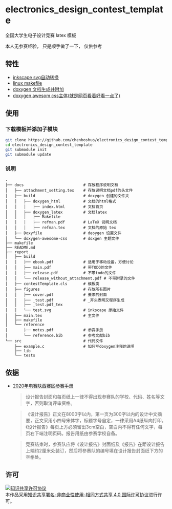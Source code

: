 # electronics_design_contest_template
全国大学生电子设计竞赛 latex 模板

本人无参赛经验，
只是顺手做了一下，
仅供参考

## 特性
-   [inkscape svg自动转换](https://inkscape.org/)
-   [linux makefile](./makefile)
-   [doxygen 文档生成并附加](https://www.doxygen.nl/index.html)
-   [doxygen awesom css主体(就是网页看着好看一点了)](https://github.com/jothepro/doxygen-awesome-css)

## 使用


### 下载模板并添加子模块
```bash
git clone https://github.com/chenboshuo/electronics_design_contest_template.git
cd electronics_design_contest_template
git submodule init
git submodule update
```

### 说明
```text
.
├── docs                          # 存放程序说明文档
│   ├── attachment_setting.tex    # 存放说明文档pdf的头文件
│   ├── build                     # doxygen 创建的文件夹
│   │   ├── doxygen_html          # 文档的html格式
│   │   │   ├── index.html        # 文档首页
│   │   ├── doxygen_latex         # 文档latex
│   │   │   ├── Makefile          
│   │   │   ├── refman.pdf        # LaTeX 说明文档
│   │   │   ├── refman.tex        # 文档的原始 tex
│   ├── Doxyfile                  # deoygen 设置文件
│   └── doxygen-awesome-css       # doxgen 主题文件
├── makefile
├── README.md
├── report
│   ├── build
│   │   ├── ebook.pdf             # 适用于移动设备，方便讨论
│   │   ├── main.pdf              # 带TODO的文件
│   │   ├── release.pdf           # 不带todo的文件
│   │   └── release_without_attachment.pdf # 不带附录的文件
│   ├── contestTemplate.cls       # 模板类
│   ├── figures                   # 存放所有图片
│   │   ├── cover.pdf             # 要求的封面
│   │   ├── _test.pdf             # _开头表明又程序生成
│   │   ├── _test.pdf_tex
│   │   └── test.svg              # inkscape 原始文件
│   ├── main.tex                  # 主文件
│   ├── makefile  
│   └── reference
│       ├── notes.pdf             # 参赛手册
│       └── reference.bib         # 参考文献bib
└── src                           # 代码文件
    ├── example.c                 # 如何写doxygen注释的说明
    ├── lib                  
    └── tests
````

## 依据
-   [2020年电赛陕西赛区参赛手册](http://nuedc.xidian.edu.cn/html/news/2020/0925/440.html)

    > 设计报告封面和每页纸上一律不得出现参赛队的学校、代码、姓名等文字，否则取消评审资格。

    > 《设计报告》正文在8000字以内，第一页为300字以内的设计中文摘要，正文采用小四号宋体字，标题字号自定，一律采用A4纸纵向打印。《设计报告》每页上方必须留出3cm空白，空白内不得有任何文字，每页右下端注明页码。报告用纸由参赛学校自备。

    > 竞赛结束时，参赛队应将《设计报告》封面纸及《报告》在距设计报告上端约2厘米处装订，然后将参赛队的编号填在设计报告封面纸下方的空格处。

## 许可
<a rel="license" href="http://creativecommons.org/licenses/by-nc-sa/4.0/"><img alt="知识共享许可协议" style="border-width:0" src="https://i.creativecommons.org/l/by-nc-sa/4.0/88x31.png" /></a><br />本作品采用<a rel="license" href="http://creativecommons.org/licenses/by-nc-sa/4.0/">知识共享署名-非商业性使用-相同方式共享 4.0 国际许可协议</a>进行许可。

